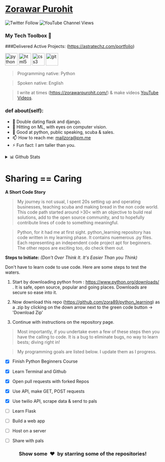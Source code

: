 # [Zorawar Purohit](https://zorawarpurohit.com/)

![Twitter Follow](https://img.shields.io/twitter/follow/zorawarpurohit?style=social)
![YouTube Channel Views](https://img.shields.io/youtube/channel/views/UCkblCilhkn_L39IDP1CNsyw?style=social)

### My Tech Toolbox 🧰 

###Delivered Active Projects: (https://astratechz.com/portfolio)

<p align="left">
<img src="https://cdn3.iconfinder.com/data/icons/logos-and-brands-adobe/512/267_Python-512.png" alt="python" width="40" height="40"/> 
<img src="https://upload.wikimedia.org/wikipedia/commons/thumb/6/61/HTML5_logo_and_wordmark.svg/512px-HTML5_logo_and_wordmark.svg.png" alt="html5" height="40"/> 
<img src="https://upload.wikimedia.org/wikipedia/commons/thumb/d/d5/CSS3_logo_and_wordmark.svg/1200px-CSS3_logo_and_wordmark.svg.png" alt="css3" height="40"/> 
<img src="https://www.vectorlogo.zone/logos/git-scm/git-scm-icon.svg" alt="git" width="40" height="40"/>
</p>

> Programming native: Python

> Spoken native: English

> I write at times (https://zorawarpurohit.com/) & make videos [YouTube Videos](https://www.youtube.com/c/ZorawarPurohit).

### def about(self):

- 🔭 Double dating flask and django. 
- 🌱 Hitting on ML, with eyes on computer vision.
- 💬 Good at python, public speaking, scuba & sales. 
- 📫 How to reach me: mailzora@pm.me
- ⚡ Fun fact: I am taller than you. 

 <details>
<summary>📊 Github Stats</summary>

<p align="center"> <img src="https://github-readme-stats.vercel.app/api?username=zora89&show_icons=true&theme=gotham" alt="Zorawar Purohit | Stats" />

</details>


# Sharing == Caring

**A Short Code Story**

> My journey is not usual, I spent 20s setting up and operating businesses, teaching scuba and making bread in the non code world. This code path started around >30< with an objective to build real solutions, add to the open source community, and to hopefully contribute lines of code to something meaningful. 

> Python, for it had me at first sight. python_learning repository has code written in my learning phase. It contains nuemerous .py files. Each representing an independent code project apt for beginners. The other repos are exciting too, do check them out. 

**Steps to Initiate:** *(Don't Over Think It. It's Easier Than you Think)*

Don't have to learn code to use code. Here are some steps to test the waters.

1. Start by downloading python from : https://www.python.org/downloads/ . It is safe, open source, popular and going places. Downloads are secure so ease into it. 

2. Now download this repo (https://github.com/zora89/python_learning) as a .zip by clicking on the down arrow next to the green code button -> 'Download Zip'

3. Continue with instructions on the repository page. 

> Most importantly, if you undertake even a few of these steps then you have the calling to code. It is a bug to eliminate bugs, no way to learn bests; diving right in!

> My programming goals are listed below. I update them as I progress.

- [x] Finish Python Beginners Course
- [x] Learn Terminal and Github
- [x] Open pull requests with forked Repos
- [x] Use API, make GET, POST requests
- [x] Use twilio API, scrape data & send to pals
- [ ] Learn Flask
- [ ] Build a web app
- [ ] Host on a server
- [ ] Share with pals


<h3 align="center">Show some &nbsp;❤️&nbsp; by starring some of the repositories!</h3>


